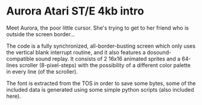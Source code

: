 # Aurora Atari ST/E 4kb intro

Meet Aurora, the poor little cursor. She's trying to get to her friend who is outside the screen border...

The code is a fully synchronized, all-border-busting screen which only uses the vertical blank interrupt routine, and it also features a dosound-compatible sound replay.
It consists of 2 16x16 animated sprites and a 64-lines scroller (8-pixel-steps) with the possibility of a different color palette in every line (of the scroller).

The font is extracted from the TOS in order to save some bytes, some of the included data is generated using some simple python scripts (also included here).
